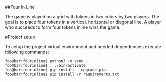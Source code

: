 ##Four In Line

The game is played on a grid with tokens in two colors by two players. The goal is to place four tokens in a vertical, horizontal or diagonal line. A player who succeeds to form four tokens inline wins the game. 

#Project setup

To setup the project virtual environment and needed dependencies execute following commands:  

```console
foo@bar:fourinline$ python3 -m venv .
foo@bar:fourinline$ . ./bin/activate
foo@bar:fourinline$ pip install --upgrade pip
foo@bar:fourinline$ pip install -r requirements.txt
